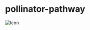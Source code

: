 # pollinator-pathway
![Icon](https://user-images.githubusercontent.com/67928730/171988751-65ddbeb4-d24a-413d-b340-268708a60db6.png)
